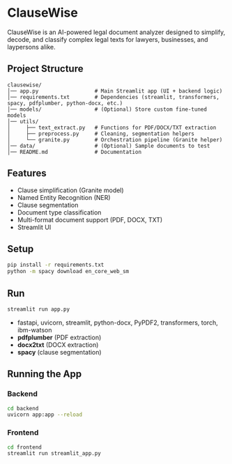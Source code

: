 # ClauseWise

ClauseWise is an AI-powered legal document analyzer designed to simplify, decode, and classify complex legal texts for lawyers, businesses, and laypersons alike.

## Project Structure

```
clausewise/
│── app.py                  # Main Streamlit app (UI + backend logic)
│── requirements.txt        # Dependencies (streamlit, transformers, spacy, pdfplumber, python-docx, etc.)
│── models/                 # (Optional) Store custom fine-tuned models
│── utils/
│     ├── text_extract.py   # Functions for PDF/DOCX/TXT extraction
│     ├── preprocess.py     # Cleaning, segmentation helpers
│     └── granite.py        # Orchestration pipeline (Granite helper)
│── data/                   # (Optional) Sample documents to test
│── README.md               # Documentation
```

## Features
- Clause simplification (Granite model)
- Named Entity Recognition (NER)
- Clause segmentation
- Document type classification
- Multi-format document support (PDF, DOCX, TXT)
- Streamlit UI

## Setup
```sh
pip install -r requirements.txt
python -m spacy download en_core_web_sm
```

## Run
```sh
streamlit run app.py
```

- fastapi, uvicorn, streamlit, python-docx, PyPDF2, transformers, torch, ibm-watson
- **pdfplumber** (PDF extraction)
- **docx2txt** (DOCX extraction)
- **spacy** (clause segmentation)

## Running the App

### Backend

```sh
cd backend
uvicorn app:app --reload
```

### Frontend

```sh
cd frontend
streamlit run streamlit_app.py
```
